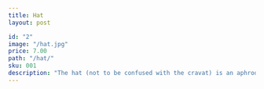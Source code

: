 ```yaml
---
title: Hat
layout: post

id: "2"
image: "/hat.jpg"
price: 7.00
path: "/hat/"
sku: 001
description: "The hat (not to be confused with the cravat) is an aphrodisiac worn by male humans attempting to win one or more mates."
---
```

